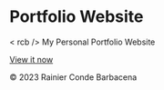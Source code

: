 # Portfolio Website

< rcb /> My Personal Portfolio Website

[View it now](https://rainiercondebarbacena.netlify.app)

© 2023 Rainier Conde Barbacena
